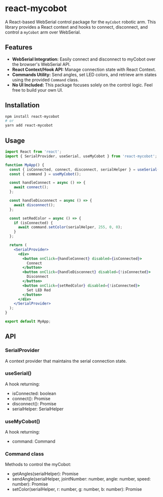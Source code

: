 # react-mycobot

A React-based WebSerial control package for the `myCobot` robotic arm. This library provides a React context and hooks to connect, disconnect, and control a `myCobot` arm over WebSerial.

## Features

- **WebSerial Integration:** Easily connect and disconnect to myCobot over the browser's WebSerial API.
- **React Context/Hook API:** Manage connection state with React Context.
- **Commands Utility:** Send angles, set LED colors, and retrieve arm states using the provided `Command` class.
- **No UI Included:** This package focuses solely on the control logic. Feel free to build your own UI.

## Installation

```bash
npm install react-mycobot
# or
yarn add react-mycobot
```

## Usage

```jsx
import React from 'react';
import { SerialProvider, useSerial, useMyCobot } from 'react-mycobot';

function MyApp() {
  const { isConnected, connect, disconnect, serialHelper } = useSerial();
  const { command } = useMyCobot();

  const handleConnect = async () => {
    await connect();
  };

  const handleDisconnect = async () => {
    await disconnect();
  };

  const setRedColor = async () => {
    if (isConnected) {
      await command.setColor(serialHelper, 255, 0, 0);
    }
  };

  return (
    <SerialProvider>
      <div>
        <button onClick={handleConnect} disabled={isConnected}>
          Connect
        </button>
        <button onClick={handleDisconnect} disabled={!isConnected}>
          Disconnect
        </button>
        <button onClick={setRedColor} disabled={!isConnected}>
          Set LED Red
        </button>
      </div>
    </SerialProvider>
  );
}

export default MyApp;
```

## API

### SerialProvider

A context provider that maintains the serial connection state.

### useSerial()

A hook returning:

- isConnected: boolean
- connect(): Promise<void>
- disconnect(): Promise<void>
- serialHelper: SerialHelper

### useMyCobot()

A hook returning:

- command: Command

### Command class

Methods to control the myCobot:

- getAngles(serialHelper): Promise<Float32Array>
- sendAngle(serialHelper, jointNumber: number, angle: number, speed: number): Promise<void>
- setColor(serialHelper, r: number, g: number, b: number): Promise<void>
